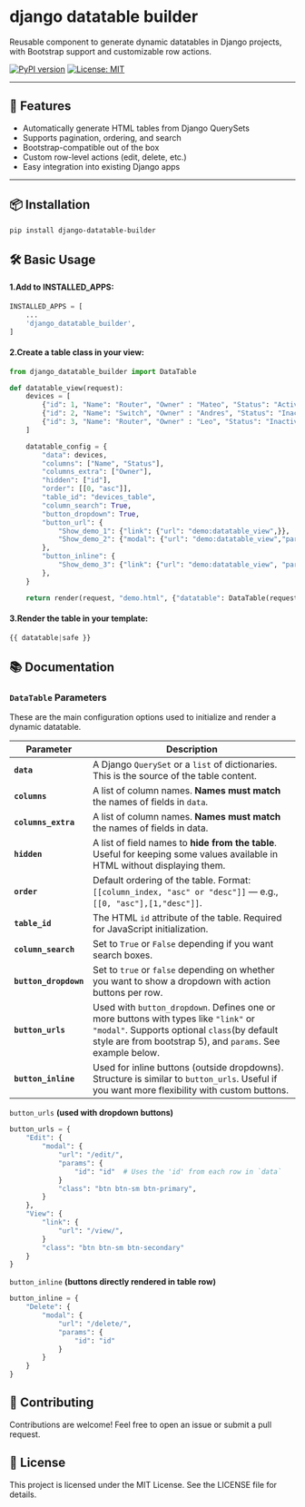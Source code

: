 # django datatable builder

Reusable component to generate dynamic datatables in Django projects, with Bootstrap support and customizable row actions.

[![PyPI version](https://badge.fury.io/py/django-datatable-builder.svg)](https://pypi.org/project/django-datatable-builder/)
[![License: MIT](https://img.shields.io/badge/License-MIT-blue.svg)](LICENSE)

---

## 🚀 Features

- Automatically generate HTML tables from Django QuerySets
- Supports pagination, ordering, and search
- Bootstrap-compatible out of the box
- Custom row-level actions (edit, delete, etc.)
- Easy integration into existing Django apps

---

## 📦 Installation

```bash
pip install django-datatable-builder
```

## 🛠️ Basic Usage

#### 1.Add to INSTALLED_APPS:

```python
INSTALLED_APPS = [
    ...
    'django_datatable_builder',
]
```


#### 2.Create a table class in your view:

```python
from django_datatable_builder import DataTable

def datatable_view(request):
    devices = [
        {"id": 1, "Name": "Router", "Owner" : "Mateo", "Status": "Active"},
        {"id": 2, "Name": "Switch", "Owner" : "Andres", "Status": "Inactive"},
        {"id": 3, "Name": "Router", "Owner" : "Leo", "Status": "Inactive"},
    ]

    datatable_config = {
        "data": devices,
        "columns": ["Name", "Status"],
        "columns_extra": ["Owner"],
        "hidden": ["id"],
        "order": [[0, "asc"]],
        "table_id": "devices_table",
        "column_search": True,
        "button_dropdown": True,
        "button_url": {
            "Show_demo_1": {"link": {"url": "demo:datatable_view",}},
            "Show_demo_2": {"modal": {"url": "demo:datatable_view","params":"devices_id": "id"}}
        },
        "button_inline": {
            "Show_demo_3": {"link": {"url": "demo:datatable_view", "params": {"devices_id": "id"}}, "class": "btn btn-success float-end"},
        },
    }

    return render(request, "demo.html", {"datatable": DataTable(request, datatable_config)})
```


#### 3.Render the table in your template:

```python
{{ datatable|safe }}
```

## 📚 Documentation

### **`DataTable` Parameters**

These are the main configuration options used to initialize and render a dynamic datatable.

| Parameter         | Description                                                                                                                                                        |
| ----------------- | ------------------------------------------------------------------------------------------------------------------------------------------------------------------ |
| **`data`**            | A Django `QuerySet` or a `list` of dictionaries. This is the source of the table content.                                                                          |
| **`columns`**         | A list of column names. **Names must match** the names of fields in `data`.                                                                                        |
| **`columns_extra`**   | A list of column names. **Names must match** the names of fields in data. |
| **`hidden`**          | A list of field names to **hide from the table**. Useful for keeping some values available in HTML without displaying them.                                        |
| **`order`**           | Default ordering of the table. Format: `[[column_index, "asc" or "desc"]]` — e.g., `[[0, "asc"],[1,"desc"]]`.                                                                 |
| **`table_id`**        | The HTML `id` attribute of the table. Required for JavaScript initialization.                                                                                      |
| **`column_search`**   | Set to `True` or `False` depending if you want search boxes.                                                                                              |
| **`button_dropdown`** | Set to `true` or `false` depending on whether you want to show a dropdown with action buttons per row.                                                             |
| **`button_urls`**     | Used with `button_dropdown`. Defines one or more buttons with types like `"link"` or `"modal"`. Supports optional `class`(by default style are from bootstrap 5), and `params`. See example below. |
| **`button_inline`**   | Used for inline buttons (outside dropdowns). Structure is similar to `button_urls`. Useful if you want more flexibility with custom buttons.                       |


`button_urls` **(used with dropdown buttons)**

```python
button_urls = {
    "Edit": {
        "modal": {
            "url": "/edit/",
            "params": {
                "id": "id"  # Uses the 'id' from each row in `data`
            }
            "class": "btn btn-sm btn-primary",
        }
    },
    "View": {
        "link": {
            "url": "/view/",
        }
        "class": "btn btn-sm btn-secondary"
    }
}
```

`button_inline` **(buttons directly rendered in table row)**

```python
button_inline = {
    "Delete": {
        "modal": {
            "url": "/delete/",
            "params": {
                "id": "id"
            }
        }
    }
}

```

## 🤝 Contributing

Contributions are welcome! Feel free to open an issue or submit a pull request.

## 📄 License
This project is licensed under the MIT License. See the LICENSE file for details.